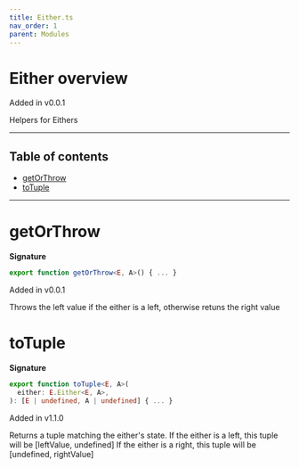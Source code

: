 ```yaml
---
title: Either.ts
nav_order: 1
parent: Modules
---
```


# Either overview

Added in v0.0.1

Helpers for Eithers

---

<h2 class="text-delta">Table of contents</h2>

- [getOrThrow](#getorthrow)
- [toTuple](#totuple)

---

# getOrThrow

**Signature**

```ts
export function getOrThrow<E, A>() { ... }
```

Added in v0.0.1

Throws the left value if the either is a left, otherwise retuns the right value

# toTuple

**Signature**

```ts
export function toTuple<E, A>(
  either: E.Either<E, A>,
): [E | undefined, A | undefined] { ... }
```

Added in v1.1.0

Returns a tuple matching the either's state.
If the either is a left, this tuple will be [leftValue, undefined]
If the either is a right, this tuple will be [undefined, rightValue]
